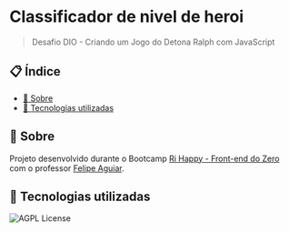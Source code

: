 # Classificador de nivel de heroi
> Desafio DIO - Criando um Jogo do Detona Ralph com JavaScript

## 📋 Índice

- [📖 Sobre](#-Sobre)
- [🚀 Tecnologias utilizadas](#-Tecnologias-utilizadas)

## 📖 Sobre
Projeto desenvolvido durante o Bootcamp [Ri Happy - Front-end do Zero](https://web.dio.me/track/f31d0ec6-b46a-47d6-b5ec-5dcd3766dacb) com o professor [Felipe Aguiar](https://github.com/felipeAguiarCode).

## 🚀 Tecnologias utilizadas

![AGPL License](https://img.shields.io/badge/JavaScript-F7DF1E?style=for-the-badge&logo=javascript&logoColor=black)

